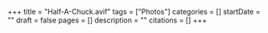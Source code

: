 +++
title = "Half-A-Chuck.avif"
tags = ["Photos"]
categories = []
startDate = ""
draft = false
pages = []
description = ""
citations = []
+++
